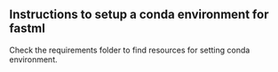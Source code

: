 ## Instructions to setup a conda environment for fastml
Check the requirements folder to find resources for setting conda environment.
